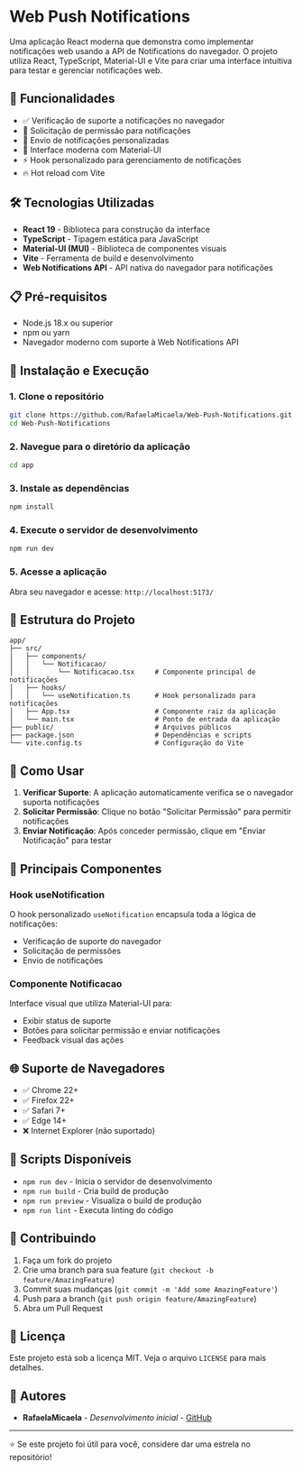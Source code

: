 # Web Push Notifications

Uma aplicação React moderna que demonstra como implementar notificações web usando a API de Notifications do navegador. O projeto utiliza React, TypeScript, Material-UI e Vite para criar uma interface intuitiva para testar e gerenciar notificações web.

## 🚀 Funcionalidades

- ✅ Verificação de suporte a notificações no navegador
- 🔔 Solicitação de permissão para notificações
- 📱 Envio de notificações personalizadas
- 🎨 Interface moderna com Material-UI
- ⚡ Hook personalizado para gerenciamento de notificações
- 🔥 Hot reload com Vite

## 🛠️ Tecnologias Utilizadas

- **React 19** - Biblioteca para construção da interface
- **TypeScript** - Tipagem estática para JavaScript
- **Material-UI (MUI)** - Biblioteca de componentes visuais
- **Vite** - Ferramenta de build e desenvolvimento
- **Web Notifications API** - API nativa do navegador para notificações

## 📋 Pré-requisitos

- Node.js 18.x ou superior
- npm ou yarn
- Navegador moderno com suporte à Web Notifications API

## 🔧 Instalação e Execução

### 1. Clone o repositório
```bash
git clone https://github.com/RafaelaMicaela/Web-Push-Notifications.git
cd Web-Push-Notifications
```

### 2. Navegue para o diretório da aplicação
```bash
cd app
```

### 3. Instale as dependências
```bash
npm install
```

### 4. Execute o servidor de desenvolvimento
```bash
npm run dev
```

### 5. Acesse a aplicação
Abra seu navegador e acesse: `http://localhost:5173/`

## 📁 Estrutura do Projeto

```
app/
├── src/
│   ├── components/
│   │   └── Notificacao/
│   │       └── Notificacao.tsx     # Componente principal de notificações
│   ├── hooks/
│   │   └── useNotification.ts      # Hook personalizado para notificações
│   ├── App.tsx                     # Componente raiz da aplicação
│   └── main.tsx                    # Ponto de entrada da aplicação
├── public/                         # Arquivos públicos
├── package.json                    # Dependências e scripts
└── vite.config.ts                  # Configuração do Vite
```

## 🎯 Como Usar

1. **Verificar Suporte**: A aplicação automaticamente verifica se o navegador suporta notificações
2. **Solicitar Permissão**: Clique no botão "Solicitar Permissão" para permitir notificações
3. **Enviar Notificação**: Após conceder permissão, clique em "Enviar Notificação" para testar

## 🔑 Principais Componentes

### Hook useNotification
O hook personalizado `useNotification` encapsula toda a lógica de notificações:
- Verificação de suporte do navegador
- Solicitação de permissões
- Envio de notificações

### Componente Notificacao
Interface visual que utiliza Material-UI para:
- Exibir status de suporte
- Botões para solicitar permissão e enviar notificações
- Feedback visual das ações

## 🌐 Suporte de Navegadores

- ✅ Chrome 22+
- ✅ Firefox 22+
- ✅ Safari 7+
- ✅ Edge 14+
- ❌ Internet Explorer (não suportado)

## 📝 Scripts Disponíveis

- `npm run dev` - Inicia o servidor de desenvolvimento
- `npm run build` - Cria build de produção
- `npm run preview` - Visualiza o build de produção
- `npm run lint` - Executa linting do código

## 🤝 Contribuindo

1. Faça um fork do projeto
2. Crie uma branch para sua feature (`git checkout -b feature/AmazingFeature`)
3. Commit suas mudanças (`git commit -m 'Add some AmazingFeature'`)
4. Push para a branch (`git push origin feature/AmazingFeature`)
5. Abra um Pull Request

## 📄 Licença

Este projeto está sob a licença MIT. Veja o arquivo `LICENSE` para mais detalhes.

## 👥 Autores

- **RafaelaMicaela** - *Desenvolvimento inicial* - [GitHub](https://github.com/RafaelaMicaela)

---

⭐ Se este projeto foi útil para você, considere dar uma estrela no repositório!
